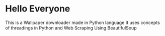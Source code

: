 # Hello Everyone
This is a Wallpaper downloader made in Python language
It uses concepts of threadings in Python and Web Scraping Using BeautifulSoup

